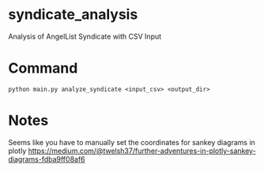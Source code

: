 # syndicate_analysis
Analysis of AngelList Syndicate with CSV Input



# Command


`python main.py analyze_syndicate <input_csv> <output_dir>`




# Notes
Seems like you have to manually set the coordinates for sankey diagrams in plotly
https://medium.com/@twelsh37/further-adventures-in-plotly-sankey-diagrams-fdba9ff08af6